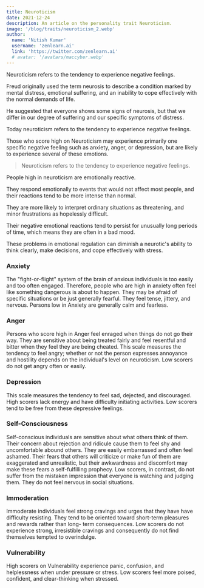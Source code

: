 ```yaml
---
title: Neuroticism
date: 2021-12-24
description: An article on the personality trait Neuroticism.
image: '/blog/traits/neuroticism_2.webp'
author:
  name: 'Nitish Kumar'
  username: 'zenlearn.ai'
  link: 'https://twitter.com/zenlearn.ai'
  # avatar: '/avatars/maccyber.webp'
---
```


Neuroticism refers to the tendency to experience negative feelings.

Freud originally used the term neurosis to describe a condition marked by mental distress, emotional suffering, and an inability to cope effectively with the normal demands of life.

He suggested that everyone shows some signs of neurosis, but that we differ in our degree of suffering and our specific symptoms of distress.

Today neuroticism refers to the tendency to experience negative feelings.

Those who score high on Neuroticism may experience primarily one specific negative feeling such as anxiety, anger, or depression, but are likely to experience several of these emotions.

> Neuroticism refers to the tendency to experience negative feelings.

People high in neuroticism are emotionally reactive.

They respond emotionally to events that would not affect most people, and their reactions tend to be more intense than normal.

They are more likely to interpret ordinary situations as threatening, and minor frustrations as hopelessly difficult.

Their negative emotional reactions tend to persist for unusually long periods of time, which means they are often in a bad mood.

These problems in emotional regulation can diminish a neurotic's ability to think clearly, make decisions, and cope effectively with stress.

### Anxiety

The "fight-or-flight" system of the brain of anxious individuals is too easily and too often engaged. Therefore, people who are high in anxiety often feel like something dangerous is about to happen. They may be afraid of specific situations or be just generally fearful. They feel tense, jittery, and nervous. Persons low in Anxiety are generally calm and fearless.

### Anger

Persons who score high in Anger feel enraged when things do not go their way. They are sensitive about being treated fairly and feel resentful and bitter when they feel they are being cheated. This scale measures the tendency to feel angry; whether or not the person expresses annoyance and hostility depends on the individual's level on neuroticism. Low scorers do not get angry often or easily.

### Depression

This scale measures the tendency to feel sad, dejected, and discouraged. High scorers lack energy and have difficulty initiating activities. Low scorers tend to be free from these depressive feelings.

### Self-Consciousness

Self-conscious individuals are sensitive about what others think of them. Their concern about rejection and ridicule cause them to feel shy and uncomfortable abound others. They are easily embarrassed and often feel ashamed. Their fears that others will criticize or make fun of them are exaggerated and unrealistic, but their awkwardness and discomfort may make these fears a self-fulfilling prophecy. Low scorers, in contrast, do not suffer from the mistaken impression that everyone is watching and judging them. They do not feel nervous in social situations.

### Immoderation

Immoderate individuals feel strong cravings and urges that they have have difficulty resisting. They tend to be oriented toward short-term pleasures and rewards rather than long- term consequences. Low scorers do not experience strong, irresistible cravings and consequently do not find themselves tempted to overindulge.

### Vulnerability

High scorers on Vulnerability experience panic, confusion, and helplessness when under pressure or stress. Low scorers feel more poised, confident, and clear-thinking when stressed.
